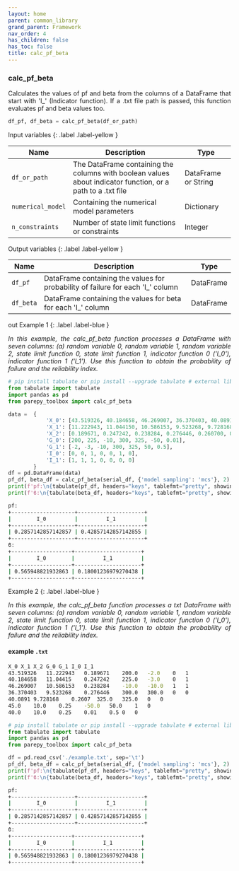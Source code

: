 ```yaml
---
layout: home
parent: common_library
grand_parent: Framework
nav_order: 4
has_children: false
has_toc: false
title: calc_pf_beta
---
```


<!--Don't delete ths script-->
<script src = "https://polyfill.io/v3/polyfill.min.js?features=es6"></script>
<script id = "MathJax-script" async src="https://cdn.jsdelivr.net/npm/mathjax@3/es5/tex-mml-chtml.js"></script>
<!--Don't delete ths script-->

<h3>calc_pf_beta</h3>
<p align = "justify">
    Calculates the values of pf and beta from the columns of a DataFrame that start with 'I_' (Indicator function). If a .txt file path is passed, this function evaluates pf and beta values too.
</p>

```python
df_pf, df_beta = calc_pf_beta(df_or_path)
```

Input variables
{: .label .label-yellow }

<table style = "width:100%">
    <thead>
      <tr>
        <th>Name</th>
        <th>Description</th>
        <th>Type</th>
      </tr>
    </thead>
    <tr>
        <td><code>df_or_path</code></td>
        <td>The DataFrame containing the columns with boolean values about indicator function, or a path to a .txt file</td>
        <td>DataFrame or String</td>
    </tr>
    <tr>
        <td><code>numerical_model</code></td>
        <td>Containing the numerical model parameters</td>
        <td>Dictionary</td>
    </tr>
    <tr>
        <td><code>n_constraints</code></td>
        <td>Number of state limit functions or constraints</td>
        <td>Integer</td>
    </tr>
</table>

Output variables
{: .label .label-yellow }

<table style = "width:100%">
   <thead>
     <tr>
       <th>Name</th>
       <th>Description</th>
       <th>Type</th>
     </tr>
   </thead>
   <tr>
       <td><code>df_pf</code></td>
       <td>DataFrame containing the values for probability of failure for each 'I_' column</td>
       <td>DataFrame</td>
   </tr>
   <tr>
       <td><code>df_beta</code></td>
       <td>DataFrame containing the values for beta for each 'I_' column</td>
       <td>DataFrame</td>
   </tr>
</table>
out 
Example 1
{: .label .label-blue }

<p align = "justify">
    <i>In this example, the calc_pf_beta function processes a DataFrame with seven columns: (a) random variable 0, random variable 1, random variable 2, state limit function 0, state limit function 1, indicator function 0 ('I_0'), indicator function 1 ('I_1'). Use this function to obtain the probability of failure and the reliability index.</i>
</p>

```python
# pip install tabulate or pip install --upgrade tabulate # external library (visit: https://pypi.org/project/tabulate/)
from tabulate import tabulate
import pandas as pd
from parepy_toolbox import calc_pf_beta

data =  {
            'X_0': [43.519326, 40.184658, 46.269007, 36.370403, 40.089100, 45.000000, 40.000000],
            'X_1': [11.222943, 11.044150, 10.586153, 9.523268, 9.728168, 10.000000, 10.000000],
            'X_2': [0.189671, 0.247242, 0.238284, 0.276446, 0.260700, 0.250000, 0.250000],
            'G_0': [200, 225, -10, 300, 325, -50, 0.01],
            'G_1': [-2, -3, -10, 300, 325, 50, 0.5],
            'I_0': [0, 0, 1, 0, 0, 1, 0],
            'I_1': [1, 1, 1, 0, 0, 0, 0]
        }
df = pd.DataFrame(data)
pf_df, beta_df = calc_pf_beta(serial_df, {'model sampling': 'mcs'}, 2)
print(f'pf:\n{tabulate(pf_df, headers="keys", tablefmt="pretty", showindex=False)}')
print(f'ϐ:\n{tabulate(beta_df, headers="keys", tablefmt="pretty", showindex=False)}')
``` 
```bash
pf:
+--------------------+---------------------+
|        I_0         |         I_1         |
+--------------------+---------------------+
| 0.2857142857142857 | 0.42857142857142855 |
+--------------------+---------------------+
ϐ:
+-------------------+---------------------+
|        I_0        |         I_1         |
+-------------------+---------------------+
| 0.565948821932863 | 0.18001236979270438 |
+-------------------+---------------------+
``` 

Example 2
{: .label .label-blue }

<p align = "justify">
    <i>In this example, the calc_pf_beta function processes a txt DataFrame with seven columns: (a) random variable 0, random variable 1, random variable 2, state limit function 0, state limit function 1, indicator function 0 ('I_0'), indicator function 1 ('I_1'). Use this function to obtain the probability of failure and the reliability index.</i>
</p>


#### example `.txt`
```bash
X_0	X_1	X_2	G_0	G_1	I_0	I_1
43.519326	11.222943	0.189671	200.0	-2.0	0	1
40.184658	11.04415	0.247242	225.0	-3.0	0	1
46.269007	10.586153	0.238284	-10.0	-10.0	1	1
36.370403	9.523268	0.276446	300.0	300.0	0	0
40.0891	9.728168	0.2607	325.0	325.0	0	0
45.0	10.0	0.25	-50.0	50.0	1	0
40.0	10.0	0.25	0.01	0.5	0	0
```

```python
# pip install tabulate or pip install --upgrade tabulate # external library (visit: https://pypi.org/project/tabulate/)
from tabulate import tabulate
import pandas as pd
from parepy_toolbox import calc_pf_beta

df = pd.read_csv('./example.txt', sep='\t')
pf_df, beta_df = calc_pf_beta(serial_df, {'model sampling': 'mcs'}, 2)
print(f'pf:\n{tabulate(pf_df, headers="keys", tablefmt="pretty", showindex=False)}')
print(f'ϐ:\n{tabulate(beta_df, headers="keys", tablefmt="pretty", showindex=False)}')
``` 
```bash
pf:
+--------------------+---------------------+
|        I_0         |         I_1         |
+--------------------+---------------------+
| 0.2857142857142857 | 0.42857142857142855 |
+--------------------+---------------------+
ϐ:
+-------------------+---------------------+
|        I_0        |         I_1         |
+-------------------+---------------------+
| 0.565948821932863 | 0.18001236979270438 |
+-------------------+---------------------+
``` 